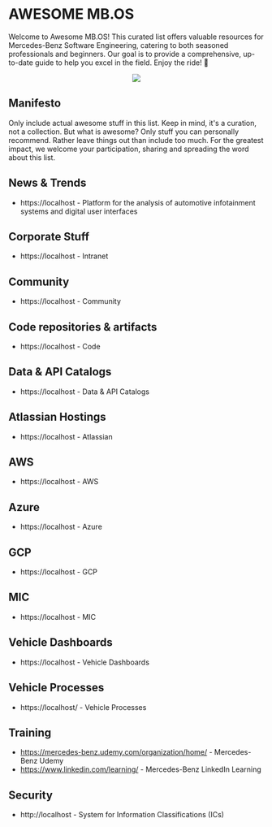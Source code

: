 # AWESOME MB.OS

Welcome to Awesome MB.OS! 
This curated list offers valuable resources for Mercedes-Benz Software Engineering, catering to both seasoned professionals and beginners. 
Our goal is to provide a comprehensive, up-to-date guide to help you excel in the field. 
Enjoy the ride! :rocket:

<div align="center">
<img src="https://git.i.mercedes-benz.com/HIESCHA/awesome_mbos/blob/079e95fe024e05a28eeac8c46a36b9c0417e82ee/logo.png">
</div>

## Manifesto
Only include actual awesome stuff in this list. Keep in mind, it's a curation, not a collection.
But what is awesome?
Only stuff you can personally recommend. Rather leave things out than include too much.
For the greatest impact, we welcome your participation, sharing and spreading the word about this list.

## News & Trends
- https://localhost - Platform for the analysis of automotive infotainment systems and digital user interfaces


## Corporate Stuff
- https://localhost - Intranet


## Community
- https://localhost - Community

## Code repositories & artifacts
- https://localhost - Code

## Data & API Catalogs
- https://localhost - Data & API Catalogs

## Atlassian Hostings
- https://localhost - Atlassian

## AWS
- https://localhost - AWS

## Azure
- https://localhost - Azure

## GCP
- https://localhost - GCP

## MIC
- https://localhost - MIC

## Vehicle Dashboards
- https://localhost - Vehicle Dashboards
  
## Vehicle Processes
- https://localhost/ - Vehicle Processes


## Training
- https://mercedes-benz.udemy.com/organization/home/ - Mercedes-Benz Udemy
- https://www.linkedin.com/learning/ - Mercedes-Benz LinkedIn Learning

## Security
- http://localhost - System for Information Classifications (ICs)


